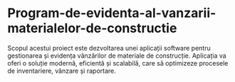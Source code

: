 # Program-de-evidenta-al-vanzarii-materialelor-de-constructie
Scopul acestui proiect este dezvoltarea unei aplicații software pentru gestionarea și evidența vânzărilor de materiale de construcție. Aplicația va oferi o soluție modernă, eficientă și scalabilă, care să optimizeze procesele de inventariere, vânzare și raportare. 
